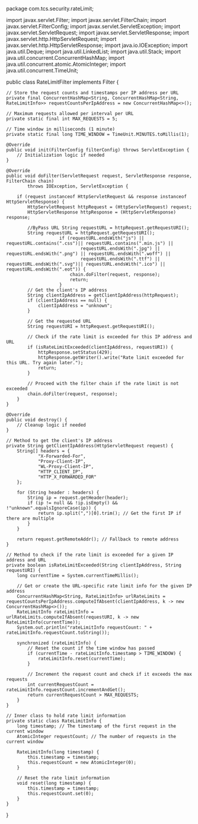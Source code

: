 package com.tcs.security.rateLimit;


import javax.servlet.Filter;
import javax.servlet.FilterChain;
import javax.servlet.FilterConfig;
import javax.servlet.ServletException;
import javax.servlet.ServletRequest;
import javax.servlet.ServletResponse;
import javax.servlet.http.HttpServletRequest;
import javax.servlet.http.HttpServletResponse;
import java.io.IOException;
import java.util.Deque;
import java.util.LinkedList;
import java.util.Stack;
import java.util.concurrent.ConcurrentHashMap;
import java.util.concurrent.atomic.AtomicInteger;
import java.util.concurrent.TimeUnit;

public class RateLimitFilter implements Filter {

    // Store the request counts and timestamps per IP address per URL
    private final ConcurrentHashMap<String, ConcurrentHashMap<String, RateLimitInfo>> requestCountsPerIpAddress = new ConcurrentHashMap<>();

    // Maximum requests allowed per interval per URL
    private static final int MAX_REQUESTS = 5;

    // Time window in milliseconds (1 minute)
    private static final long TIME_WINDOW = TimeUnit.MINUTES.toMillis(1);
    
    @Override
    public void init(FilterConfig filterConfig) throws ServletException {
        // Initialization logic if needed
    }

    @Override
    public void doFilter(ServletRequest request, ServletResponse response, FilterChain chain)
            throws IOException, ServletException {

        if (request instanceof HttpServletRequest && response instanceof HttpServletResponse) {
            HttpServletRequest httpRequest = (HttpServletRequest) request;
            HttpServletResponse httpResponse = (HttpServletResponse) response;

            //ByPass URL String requestURL = httpRequest.getRequestURI();
            String requestURL = httpRequest.getRequestURI();
                        if (requestURL.endsWith("js") || requestURL.contains(".css")|| requestURL.contains(".min.js") ||
                                requestURL.endsWith(".jpg") || requestURL.endsWith(".png") || requestURL.endsWith(".woff") ||
                                requestURL.endsWith(".ttf") || requestURL.endsWith(".svg")|| requestURL.endsWith(".ico") || requestURL.endsWith(".eot")) {
                            chain.doFilter(request, response);
                            return;
                        }
            // Get the client's IP address
            String clientIpAddress = getClientIpAddress(httpRequest);
            if (clientIpAddress == null) {
                clientIpAddress = "unknown";
            }

            // Get the requested URL
            String requestURI = httpRequest.getRequestURI();
            
            // Check if the rate limit is exceeded for this IP address and URL
            if (isRateLimitExceeded(clientIpAddress, requestURI)) {
                httpResponse.setStatus(429);
                httpResponse.getWriter().write("Rate limit exceeded for this URL. Try again later.");
                return;
            }

            // Proceed with the filter chain if the rate limit is not exceeded
            chain.doFilter(request, response);
        }
    }

    @Override
    public void destroy() {
        // Cleanup logic if needed
    }

    // Method to get the client's IP address
    private String getClientIpAddress(HttpServletRequest request) {
        String[] headers = {
                "X-Forwarded-For",
                "Proxy-Client-IP",
                "WL-Proxy-Client-IP",
                "HTTP_CLIENT_IP",
                "HTTP_X_FORWARDED_FOR"
        };

        for (String header : headers) {
            String ip = request.getHeader(header);
            if (ip != null && !ip.isEmpty() && !"unknown".equalsIgnoreCase(ip)) {
                return ip.split(",")[0].trim(); // Get the first IP if there are multiple
            }
        }

        return request.getRemoteAddr(); // Fallback to remote address
    }

    // Method to check if the rate limit is exceeded for a given IP address and URL
    private boolean isRateLimitExceeded(String clientIpAddress, String requestURI) {
        long currentTime = System.currentTimeMillis();

        // Get or create the URL-specific rate limit info for the given IP address
        ConcurrentHashMap<String, RateLimitInfo> urlRateLimits = requestCountsPerIpAddress.computeIfAbsent(clientIpAddress, k -> new ConcurrentHashMap<>());
        RateLimitInfo rateLimitInfo = urlRateLimits.computeIfAbsent(requestURI, k -> new RateLimitInfo(currentTime));
        System.out.println("rateLimitInfo requestCount: " + rateLimitInfo.requestCount.toString());

        synchronized (rateLimitInfo) {
            // Reset the count if the time window has passed
            if (currentTime - rateLimitInfo.timestamp > TIME_WINDOW) {
                rateLimitInfo.reset(currentTime);
            }

            // Increment the request count and check if it exceeds the max requests
            int currentRequestCount = rateLimitInfo.requestCount.incrementAndGet();
            return currentRequestCount > MAX_REQUESTS;
        }
    }

    // Inner class to hold rate limit information
    private static class RateLimitInfo {
        long timestamp; // The timestamp of the first request in the current window
        AtomicInteger requestCount; // The number of requests in the current window

        RateLimitInfo(long timestamp) {
            this.timestamp = timestamp;
            this.requestCount = new AtomicInteger(0);
        }

        // Reset the rate limit information
        void reset(long timestamp) {
            this.timestamp = timestamp;
            this.requestCount.set(0);
        }
    }
}
